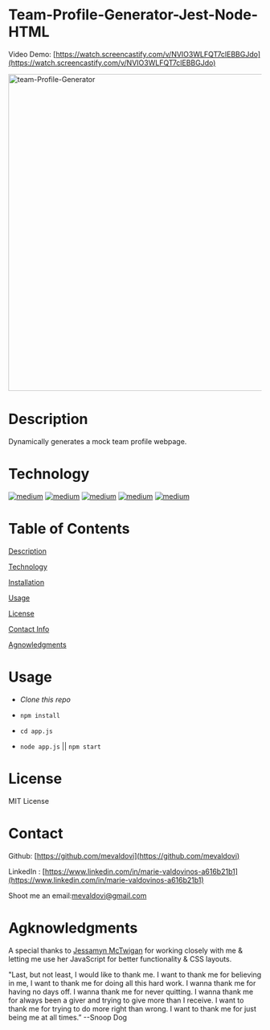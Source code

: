 # Team-Profile-Generator-Jest-Node-HTML

Video Demo: [https://watch.screencastify.com/v/NVIO3WLFQT7clEBBGJdo](https://watch.screencastify.com/v/NVIO3WLFQT7clEBBGJdo) 

<img width="630" alt="team-Profile-Generator" src="https://user-images.githubusercontent.com/83307023/135534890-1b709e65-2db4-4ccc-a125-b6718ab26378.PNG">


# Description
Dynamically generates a mock team profile webpage.
# Technology
[<img alt="medium" src="https://img.shields.io/badge/Jest-C21325?style=for-the-badge&logo=jest&logoColor=white" />](https://jestjs.io/docs/getting-started)
[<img alt="medium" src="https://img.shields.io/badge/npm-CB3837?style=for-the-badge&logo=npm&logoColor=white" />](https://docs.npmjs.com/)
[<img alt="medium" src="https://img.shields.io/badge/HTML5-E34F26?style=for-the-badge&logo=html5&logoColor=white" />](https://developer.mozilla.org/en-US/docs/Web/HTML)
[<img alt="medium" src="https://img.shields.io/badge/CSS3-1572B6?style=for-the-badge&logo=css3&logoColor=white" />](https://developer.mozilla.org/en-US/docs/Web/CSS)
[<img alt="medium" src="https://img.shields.io/badge/JavaScript-323330?style=for-the-badge&logo=javascript&logoColor=F7DF1E" />](https://developer.mozilla.org/en-US/docs/Web/JavaScript)


# Table of Contents
[Description](https://github.com/mevaldovi/Team-Profile-Generator-Jest-Node-HTML#Description)


[Technology](https://github.com/mevaldovi/Team-Profile-Generator-Jest-Node-HTML#Technology)


[Installation](https://github.com/mevaldovi/Team-Profile-Generator-Jest-Node-HTML#Installation)


[Usage](https://github.com/mevaldovi/Team-Profile-Generator-Jest-Node-HTML#Usage)


[License](https://github.com/mevaldovi/Team-Profile-Generator-Jest-Node-HTML#License)


[Contact Info](https://github.com/mevaldovi/Team-Profile-Generator-Jest-Node-HTML#Contact)


[Agnowledgments](https://github.com/mevaldovi/Team-Profile-Generator-Jest-Node-HTML#Agknowledgments)


# Usage


- _Clone this repo_

- `npm install`

- `cd app.js`

- `node app.js` ||  `npm start`


# License
MIT License
# Contact
Github: [https://github.com/mevaldovi](https://github.com/mevaldovi)

LinkedIn : [https://www.linkedin.com/in/marie-valdovinos-a616b21b1](https://www.linkedin.com/in/marie-valdovinos-a616b21b1)


Shoot me an email:[mevaldovi@gmail.com](mailto:mevaldovi@gmail.com)

# Agknowledgments

A special thanks to [Jessamyn McTwigan](https://github.com/jessamyn27) for working closely with me & letting me use her JavaScript for better functionality & CSS layouts.

"Last, but not least, I would like to thank me. I want to thank me for believing in me, I want to thank me for doing all this hard work. I wanna thank me for having no days off. I wanna thank me for never quitting. I wanna thank me for always been a giver and trying to give more than I receive. I want to thank me for trying to do more right than wrong. I want to thank me for just being me at all times.” --Snoop Dog
